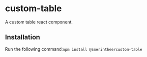 # custom-table

A custom table react component.

## Installation

Run the following command:`npm install @smerinthee/custom-table`
